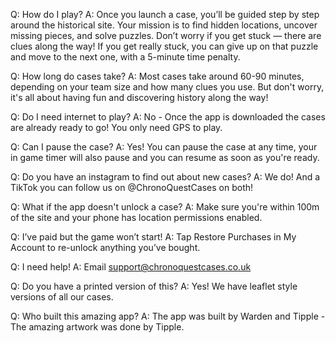 Q: How do I play?
A: Once you launch a case, you’ll be guided step by step around the historical site. Your mission is to find hidden locations, uncover missing pieces, and solve puzzles. Don’t worry if you get stuck — there are clues along the way! If you get really stuck, you can give up on that puzzle and move to the next one, with a 5-minute time penalty.

Q: How long do cases take?
A: Most cases take around 60-90 minutes, depending on your team size and how many clues you use. But don't worry, it's all about having fun and discovering history along the way!

Q: Do I need internet to play?
A: No - Once the app is downloaded the cases are already ready to go! You only need GPS to play. 

Q: Can I pause the case?
A: Yes! You can pause the case at any time, your in game timer will also pause and you can resume as soon as you're ready.

Q: Do you have an instagram to find out about new cases?
A: We do! And a TikTok you can follow us on @ChronoQuestCases on both!

Q: What if the app doesn't unlock a case?
A: Make sure you're within 100m of the site and your phone has location permissions enabled.

Q: I’ve paid but the game won’t start!
A: Tap Restore Purchases in My Account to re-unlock anything you’ve bought.

Q: I need help!
A: Email support@chronoquestcases.co.uk

Q: Do you have a printed version of this?
A: Yes! We have leaflet style versions of all our cases. 

Q: Who built this amazing app?
A: The app was built by Warden and Tipple - The amazing artwork was done by Tipple.
